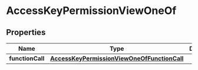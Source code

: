 
# AccessKeyPermissionViewOneOf

## Properties
| Name | Type | Description | Notes |
| ------------ | ------------- | ------------- | ------------- |
| **functionCall** | [**AccessKeyPermissionViewOneOfFunctionCall**](AccessKeyPermissionViewOneOfFunctionCall.md) |  |  |



